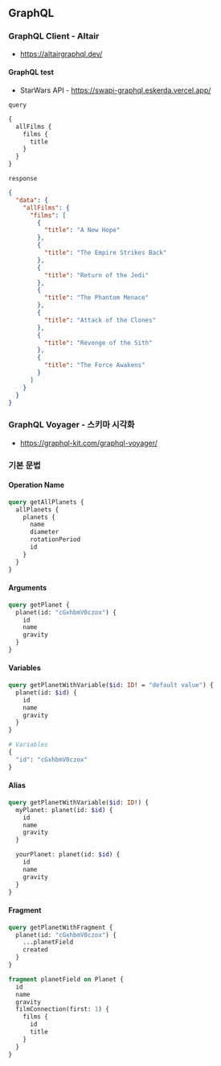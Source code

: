 ## GraphQL

### GraphQL Client - Altair

- https://altairgraphql.dev/

#### GraphQL test

- StarWars API - https://swapi-graphql.eskerda.vercel.app/

`query`

```graphql
{
  allFilms {
    films {
      title
    }
  }
}
```

`response`

```json
{
  "data": {
    "allFilms": {
      "films": [
        {
          "title": "A New Hope"
        },
        {
          "title": "The Empire Strikes Back"
        },
        {
          "title": "Return of the Jedi"
        },
        {
          "title": "The Phantom Menace"
        },
        {
          "title": "Attack of the Clones"
        },
        {
          "title": "Revenge of the Sith"
        },
        {
          "title": "The Force Awakens"
        }
      ]
    }
  }
}
```

### GraphQL Voyager - 스키마 시각화

- https://graphql-kit.com/graphql-voyager/

### 기본 문법

#### Operation Name

```graphql
query getAllPlanets {
  allPlanets {
    planets {
      name
      diameter
      rotationPeriod
      id
    }
  }
}
```

#### Arguments

```graphql
query getPlanet {
  planet(id: "cGxhbmV0czox") {
    id
    name
    gravity
  }
}
```

#### Variables

```graphql
query getPlanetWithVariable($id: ID! = "default value") {
  planet(id: $id) {
    id
    name
    gravity
  }
}

# Variables
{
  "id": "cGxhbmV0czox"
}
```

#### Alias

```graphql
query getPlanetWithVariable($id: ID!) {
  myPlanet: planet(id: $id) {
    id
    name
    gravity
  }

  yourPlanet: planet(id: $id) {
    id
    name
    gravity
  }
}
```

#### Fragment

```graphql
query getPlanetWithFragment {
  planet(id: "cGxhbmV0czox") {
    ...planetField
    created
  }
}

fragment planetField on Planet {
  id
  name
  gravity
  filmConnection(first: 1) {
    films {
      id
      title
    }
  }
}
```
